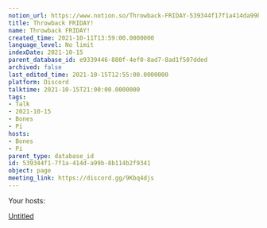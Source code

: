 ```yaml
---
notion_url: https://www.notion.so/Throwback-FRIDAY-539344f17f1a414da99b8b114b2f9341
title: Throwback FRIDAY!
name: Throwback FRIDAY!
created_time: 2021-10-11T13:59:00.0000000
language_level: No limit
indexDate: 2021-10-15
parent_database_id: e9339446-880f-4ef0-8ad7-8ad1f507dded
archived: false
last_edited_time: 2021-10-15T12:55:00.0000000
platform: Discord
talktime: 2021-10-15T21:00:00.0000000
tags:
- Talk
- 2021-10-15
- Bones
- Pi
hosts:
- Bones
- Pi
parent_type: database_id
id: 539344f1-7f1a-414d-a99b-8b114b2f9341
object: page
meeting_link: https://discord.gg/9Kbq4djs
---
```




Your hosts:

[Untitled](https://www.notion.so/482e61b02b9c4456b2b4fe86bb7544c6)   





